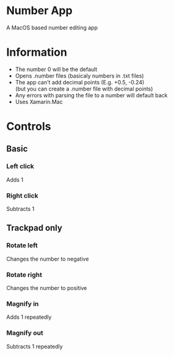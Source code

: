# Number App
A MacOS based number editing app
# Information
- The number 0 will be the default
- Opens .number files (basicaly numbers in .txt files)
- The app can't add decimal points (E.g. +0.5, -0.24)   
(but you can create a .number file with decimal points)
- Any errors with parsing the file to a number will default back
- Uses Xamarin.Mac
# Controls
## Basic
### Left click
Adds 1
### Right click
Subtracts 1
## Trackpad only
### Rotate left
Changes the number to negative
### Rotate right
Changes the number to positive
### Magnify in
Adds 1 repeatedly
### Magnify out
Subtracts 1 repeatedly

